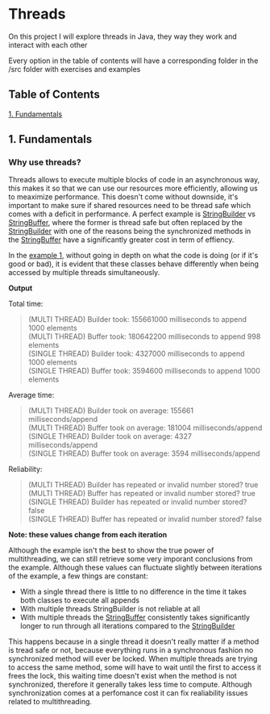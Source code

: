 # Threads

On this project I will explore threads in Java, they way they work and interact with each other

Every option in the table of contents will have a corresponding folder in the /src folder with exercises and examples

## Table of Contents  
[1. Fundamentals](#fundamentals)  

<a name="fundamentals"/>

## 1. Fundamentals

### Why use threads?

Threads allows to execute multiple blocks of code in an asynchronous way, this makes it so that we can use our resources more efficiently, allowing us to meaximize performance. This doesn't come without downside, it's important to make sure if shared resources need to be thread safe which comes with a deficit in performance. A perfect example is [StringBuilder](https://docs.oracle.com/javase/7/docs/api/java/lang/StringBuilder.html) vs [StringBuffer](https://docs.oracle.com/javase/7/docs/api/java/lang/StringBuffer.html), where the former is thread safe but often replaced by the [StringBuilder](https://docs.oracle.com/javase/7/docs/api/java/lang/StringBuilder.html) with one of the reasons being the synchronized methods in the [StringBuffer](https://docs.oracle.com/javase/7/docs/api/java/lang/StringBuffer.html) have a significantly greater cost in term of effiency.

In the [example 1](https://github.com/accmaia/Threads/tree/master/src/fundamentals/examples/one), without going in depth on what the code is doing (or if it's good or bad), it is evident that these classes behave differently when being accessed by multiple threads simultaneously.

**Output**

Total time:
>(MULTI THREAD) Builder took:  155661000 milliseconds to append 1000 elements  
(MULTI THREAD) Buffer took:   180642200 milliseconds to append 998 elements  
(SINGLE THREAD) Builder took: 4327000 milliseconds to append 1000 elements  
(SINGLE THREAD) Buffer took:  3594600 milliseconds to append 1000 elements  

Average time:
>(MULTI THREAD) Builder took on average:  155661 milliseconds/append  
(MULTI THREAD) Buffer took on average:   181004 milliseconds/append  
(SINGLE THREAD) Builder took on average: 4327 milliseconds/append  
(SINGLE THREAD) Buffer took on average:  3594 milliseconds/append  

Reliability:
>(MULTI THREAD) Builder has repeated or invalid number stored? true  
(MULTI THREAD) Buffer has repeated or invalid number stored? true  
(SINGLE THREAD) Builder has repeated or invalid number stored? false  
(SINGLE THREAD) Buffer has repeated or invalid number stored? false  

__Note: these values change from each iteration__


Although the example isn't the best to show the true power of multithreading, we can still retrieve some very imporant conclusions from the example. Although these values can fluctuate slightly between iterations of the example, a few things are constant:

* With a single thread there is little to no difference in the time it takes both classes to execute all appends
* With multiple threads StringBuilder is not reliable at all
* With multiple threads the [StringBuffer](https://docs.oracle.com/javase/7/docs/api/java/lang/StringBuffer.html) consistently takes significantly longer to run through all iterations compared to the [StringBuilder](https://docs.oracle.com/javase/7/docs/api/java/lang/StringBuilder.html)

This happens because in a single thread it doesn't really matter if a method is tread safe or not, because everything runs in a synchronous fashion no synchronized method will ever be locked. When multiple threads are trying to access the same method, some will have to wait until the first to access it frees the lock, this waiting time doesn't exist when the method is not synchronized, therefore it generally takes less time to compute.
Although synchronization comes at a perfomance cost it can fix realiability issues related to multithreading.

